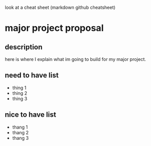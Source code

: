 look at a cheat sheet (markdown github cheatsheet)

# major project proposal

## description
here is where I explain what im going to build for my major project. 

## need to have list
  - thing 1
  - thing 2
  - thing 3

## nice to have list
  - thang 1 
  - thang 2
  - thang 3
  
